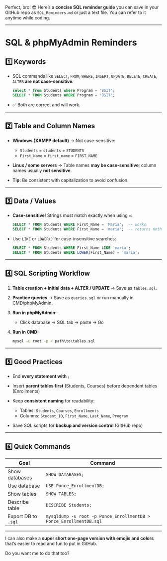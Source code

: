 Perfect, bro! 😎 Here’s a **concise SQL reminder guide** you can save in your GitHub repo as `SQL_Reminders.md` or just a text file. You can refer to it anytime while coding.

---

# **SQL & phpMyAdmin Reminders**

## **1️⃣ Keywords**

* SQL commands like `SELECT`, `FROM`, `WHERE`, `INSERT`, `UPDATE`, `DELETE`, `CREATE`, `ALTER` **are not case-sensitive**.

  ```sql
  select * from Students where Program = 'BSIT';
  SELECT * FROM Students WHERE Program = 'BSIT';
  ```
* ✅ Both are correct and will work.

---

## **2️⃣ Table and Column Names**

* **Windows (XAMPP default)** → Not case-sensitive:

  * `Students` = `students` = `STUDENTS`
  * `First_Name` = `first_name` = `FIRST_NAME`
* **Linux / some servers** → Table names **may be case-sensitive**; column names usually **not sensitive**.
* **Tip:** Be consistent with capitalization to avoid confusion.

---

## **3️⃣ Data / Values**

* **Case-sensitive**! Strings must match exactly when using `=`:

  ```sql
  SELECT * FROM Students WHERE First_Name = 'Maria';  -- works
  SELECT * FROM Students WHERE First_Name = 'maria';  -- returns nothing
  ```
* Use `LIKE` or `LOWER()` for case-insensitive searches:

  ```sql
  SELECT * FROM Students WHERE First_Name LIKE 'maria';
  SELECT * FROM Students WHERE LOWER(First_Name) = 'maria';
  ```

---

## **4️⃣ SQL Scripting Workflow**

1. **Table creation + initial data + ALTER / UPDATE** → Save as `tables.sql`.
2. **Practice queries** → Save as `queries.sql` or run manually in CMD/phpMyAdmin.
3. **Run in phpMyAdmin:**

   * Click database → SQL tab → paste → Go
4. **Run in CMD:**

   ```bash
   mysql -u root -p < path\to\tables.sql
   ```

---

## **5️⃣ Good Practices**

* End **every statement with `;`**
* Insert **parent tables first** (Students, Courses) before dependent tables (Enrollments)
* Keep **consistent naming** for readability:

  * Tables: `Students`, `Courses`, `Enrollments`
  * Columns: `Student_ID`, `First_Name`, `Last_Name`, `Program`
* Save SQL scripts for **backup and version control** (GitHub repo)

---

## **6️⃣ Quick Commands**

| Goal                | Command                                                            |
| ------------------- | ------------------------------------------------------------------ |
| Show databases      | `SHOW DATABASES;`                                                  |
| Use database        | `USE Ponce_EnrollmentDB;`                                          |
| Show tables         | `SHOW TABLES;`                                                     |
| Describe table      | `DESCRIBE Students;`                                               |
| Export DB to `.sql` | `mysqldump -u root -p Ponce_EnrollmentDB > Ponce_EnrollmentDB.sql` |

---

I can also make a **super short one-page version with emojis and colors** that’s easier to read and fun to put in GitHub.

Do you want me to do that too?
